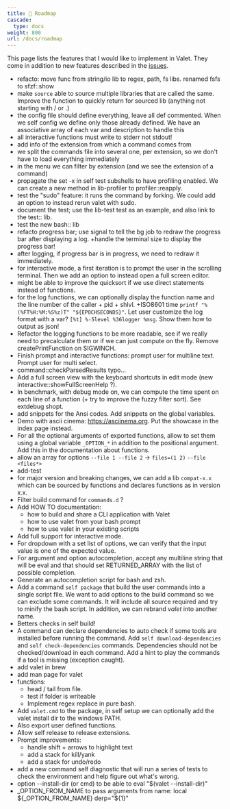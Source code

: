 ```yaml
---
title: 🔭 Roadmap
cascade:
  type: docs
weight: 800
url: /docs/roadmap
---
```


This page lists the features that I would like to implement in Valet. They come in addition to new features described in the [issues][valet-issues].

- refacto: move func from string/io lib to regex, path, fs libs. renamed fsfs to sfzf::show
- make `source` able to source multiple libraries that are called the same. Improve the function to quickly return for sourced lib (anything not starting with / or .)
- the config file should define everything, leave all def commented. When we self config we define only those already defined. We have an associative array of each var and description to handle this
- all interactive functions must write to stderr not stdout!
- add info of the extension from which a command comes from
- we split the commands file into several one, per extension, so we don't have to load everything immediately
- in the menu we can filter by extension (and we see the extension of a command)
- propagate the set -x in self test subshells to have profiling enabled. We can create a new method in lib-profiler to profiler::reapply.
- test the "sudo" feature: it runs the command by forking. We could add an option to instead rerun valet with sudo.
- document the test; use the lib-test test as an example, and also link to the test:: lib.
- test the new bash:: lib
- refacto progress bar; use signal to tell the bg job to redraw the progress bar after displaying a log. +handle the terminal size to display the progress bar!
- after logging, if progress bar is in progress, we need to redraw it immediately.
- for interactive mode, a first iteration is to prompt the user in the scrolling terminal. Then we add an option to instead open a full screen editor.
- might be able to improve the quicksort if we use direct statements instead of functions.
- for the log functions, we can optionally display the function name and the line number of the caller + pid + shlvl. +ISO8601 time `printf "%(%FT%H:%M:%S%z)T" "${EPOCHSECONDS}"`. Let user customize the log format with a var? `[%t] %-5level %36logger %msg`. Show them how to output as json!
- Refactor the logging functions to be more readable, see if we really need to precalculate them or if we can just compute on the fly. Remove createPrintFunction on SIGWINCH.
- Finish prompt and interactive functions: prompt user for multiline text. Prompt user for multi select.
- command::checkParsedResults typo...
- Add a full screen view with the keyboard shortcuts in edit mode (new interactive::showFullScreenHelp ?).
- In benchmark, with debug mode on, we can compute the time spent on each line of a function (+ try to improve the fuzzy filter sort). See extdebug shopt.
- add snippets for the Ansi codes. Add snippets on the global variables.
- Demo with ascii cinema: https://asciinema.org. Put the showcase in the index page instead.
- For all the optional arguments of exported functions, allow to set them using a global variable `_OPTION_*` in addition to the positional argument. Add this in the documentation about functions.
- allow an array for options `--file 1 --file 2` -> `files=(1 2)` `--file <files*>`
- add-test
- for major version and breaking changes, we can add a lib `compat-x.x` which can be sourced by functions and declares functions as in version x.x.
- Filter build command for `commands.d` ?
- Add HOW TO documentation:
  - how to build and share a CLI application with Valet
  - how to use valet from your bash prompt
  - how to use valet in your existing scripts
- Add full support for interactive mode.
- For dropdown with a set list of options, we can verify that the input value is one of the expected value.
- For argument and option autocompletion, accept any multiline string that will be eval and that should set RETURNED_ARRAY with the list of possible completion.
- Generate an autocompletion script for bash and zsh.
- Add a command `self package` that build the user commands into a single script file. We want to add options to the build command so we can exclude some commands. It will include all source required and try to minify the bash script. In addition, we can rebrand *valet* into another name.
- Betters checks in self build!
- A command can declare dependencies to auto check if some tools are installed before running the command. Add `self download-dependencies` and `self check-dependencies` commands. Dependencies should not be checked/download in each command. Add a hint to play the commands if a tool is missing (exception caught).
- add valet in brew
- add man page for valet
- functions:
  - head / tail from file.
  - test if folder is writeable
  - Implement regex replace in pure bash.
- Add `valet.cmd` to the package, in self setup we can optionally add the valet install dir to the windows PATH.
- Also export user defined functions.
- Allow self release to release extensions.
- Prompt improvements:
  - handle shift + arrows to highlight text
  - add a stack for kill/yank
  - add a stack for undo/redo
- add a new command self diagnostic that will run a series of tests to check the environment and help figure out what's wrong.
- option --install-dir (or cmd) to be able to eval "$(valet --install-dir)"
- _OPTION_FROM_NAME to pass arguments from name: local ${_OPTION_FROM_NAME} derp="${1}"

[valet-issues]: https://github.com/jcaillon/valet/issues
